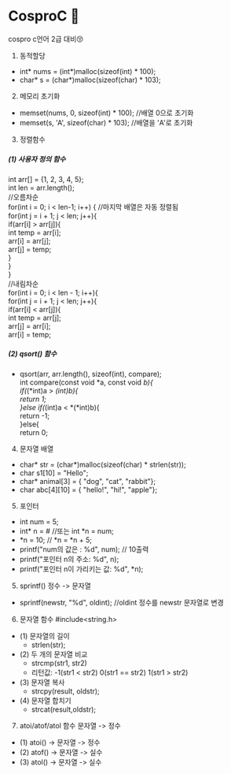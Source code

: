 # CosproC 🌟
cospro c언어 2급 대비😚

1. 동적할당
-  int* nums = (int*)malloc(sizeof(int) * 100);
- char* s = (char*)malloc(sizeof(char) * 103);
2. 메모리 초기화 
- memset(nums, 0, sizeof(int) * 100); //배열 0으로 초기화
- memset(s, 'A', sizeof(char) * 103); //배열을 'A'로 초기화

3. 정렬함수
##### (1) 사용자 정의 함수
int arr[] = {1, 2, 3, 4, 5}; <br/>
int len = arr.length();<br/>
//오름차순<br/>
for(int i = 0; i < len-1; i++) { //마지막 배열은 자동 정렬됨<br/>
	for(int j = i + 1; j < len; j++){<br/>
		if(arr[i] > arr[j]){<br/>
			int temp = arr[i];<br/>
			arr[i] = arr[j];<br/>
			arr[j] = temp;<br/>
		}<br/>
	}<br/>
}<br/>
//내림차순<br/>
for(int i = 0; i < len - 1; i++){<br/>
	for(int j = i + 1; j < len; j++){<br/>
		if(arr[i] < arr[j]){<br/>
			int temp = arr[j];<br/>
			arr[j] = arr[i];<br/>
			arr[i] = temp;<br/>
##### (2) qsort() 함수
- qsort(arr, arr.length(), sizeof(int), compare); <br/>
int compare(const void *a, const void *b){<br/>
	if(*(*int)a > *(int)b){<br/>
		return 1;<br/>
	}else if(*(int)a < *(*int)b){<br/>
		return -1;<br/>
	}else{ 		<br/>
		return 0;<br/>

4. 문자열 배열
- char* str = (char*)malloc(sizeof(char) * strlen(str));
- char s1[10] = "Hello";
- char* animal[3] = { "dog", "cat", "rabbit"};
- char abc[4][10] = { "hello!", "hi!", "apple"};

5. 포인터
- int num = 5;
- int* n = &num; //또는 int *n = num;
- *n = 10; // *n = *n + 5;
- printf("num의 값은 : %d", num); // 10출력
- printf("포인터 n의 주소: %d", n);
- printf("포인터 n이 가리키는 값: %d", *n);

5. sprintf() 정수 -> 문자열
- sprintf(newstr, "%d", oldint); //oldint 정수를 newstr 문자열로 변경

6. 문자열 함수
#include<string.h>
- (1) 문자열의 길이
	- strlen(str);
- (2) 두 개의 문자열 비교 
	- strcmp(str1, str2) 
	- 리턴값: -1(str1 < str2) 0(str1 == str2) 1(str1 > str2)
- (3) 문자열 복사
	- strcpy(result, oldstr);
- (4) 문자열 합치기
	- strcat(result,oldstr);

7. atoi/atof/atol 함수 문자열 -> 정수 
- (1) atoi() -> 문자열 -> 정수
- (2) atof() -> 문자열 -> 실수
- (3) atol() -> 문자열 -> 실수
